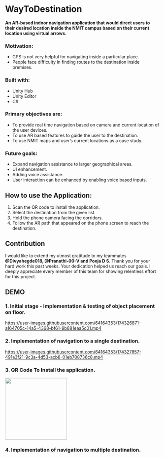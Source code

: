 # WayToDestination

**An AR-based indoor navigation application that would direct users to their desired location inside the NMIT campus based on their current location using virtual arrows.**


### Motivation:
* GPS is not very helpful for navigating inside a particular place.
* People face difficulty in finding routes to the destination inside premises.


### Built with:
* Unity Hub
* Unity Editor
* C#

### Primary objectives are:
* To provide real time navigation based on camera and current location of the user devices. 
* To use AR based features to guide the user to the destination.
* To use NMIT maps and user’s current locations as a case study.

### Future goals:
* Expand navigation assistance to larger geographical areas.
* UI enhancement.
* Adding voice assistance.
* User interaction can be enhanced by enabling voice based inputs.


## How to use the Application:
1. Scan the QR code to install the application.
2. Select the destination from the given list.
3. Hold the phone camera facing the corridors.
4. Follow the AR path that appeared on the phone screen to reach the destination.

## Contribution
I would like to extend my utmost gratitude to my teammates **@Divyahegde018, @Pranathi-00-V and Pooja D S**. Thank you for your hard work this past weeks. Your dedication helped us reach our goals. I deeply appreciate every member of this team for showing relentless effort for this project.

## DEMO

### 1. Initial stage - Implementation & testing of object placement on floor.
https://user-images.githubusercontent.com/64164353/174326871-a164705c-14a5-4368-bf61-9b881eaa5c01.mp4

### 2. Implementation of navigation to a single destination.
https://user-images.githubusercontent.com/64164353/174327857-491a3f21-9c3a-4d53-acb8-01eb708736c8.mp4


### 3. QR Code To Install the application.
<img src="https://user-images.githubusercontent.com/64164353/174327916-638ed6bf-b4e6-4282-bed0-30c356d8648a.png" width="200" height="200">

### 4. Implementation of navigation to multiple destination.

